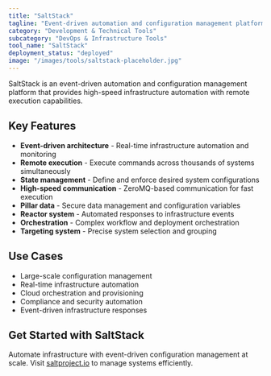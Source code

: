 ```yaml
---
title: "SaltStack"
tagline: "Event-driven automation and configuration management platform"
category: "Development & Technical Tools"
subcategory: "DevOps & Infrastructure Tools"
tool_name: "SaltStack"
deployment_status: "deployed"
image: "/images/tools/saltstack-placeholder.jpg"
---
```

SaltStack is an event-driven automation and configuration management platform that provides high-speed infrastructure automation with remote execution capabilities.

## Key Features

- **Event-driven architecture** - Real-time infrastructure automation and monitoring
- **Remote execution** - Execute commands across thousands of systems simultaneously
- **State management** - Define and enforce desired system configurations
- **High-speed communication** - ZeroMQ-based communication for fast execution
- **Pillar data** - Secure data management and configuration variables
- **Reactor system** - Automated responses to infrastructure events
- **Orchestration** - Complex workflow and deployment orchestration
- **Targeting system** - Precise system selection and grouping

## Use Cases

- Large-scale configuration management
- Real-time infrastructure automation
- Cloud orchestration and provisioning
- Compliance and security automation
- Event-driven infrastructure responses

## Get Started with SaltStack

Automate infrastructure with event-driven configuration management at scale. Visit [saltproject.io](https://saltproject.io) to manage systems efficiently.